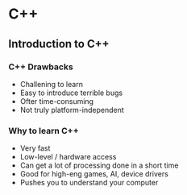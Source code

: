 # C++
## Introduction to C++

### C++ Drawbacks

- Challening to learn
- Easy to introduce terrible bugs
- Ofter time-consuming
- Not truly platform-independent

### Why to learn C++

- Very fast
- Low-level / hardware access
- Can get a lot of processing done in a short time
- Good for high-eng games, AI, device drivers
- Pushes you to understand your computer
